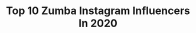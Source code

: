 ---
title: Top 10 Zumba Instagram Influencers In 2020
description: >-
  Find top zumba Instagram influencers in 2020. Most popular hashtags: #zumba #zumbafitness #woman #fitness.
platform: Instagram
hits: 555
text_top: Analyze the top-rated Instagram influencers on inBeat.
text_bottom: Our platform aggregates 555 Instagram influencers like this for you to work with.
profiles:
  - username: "mammy.mon"
    fullname: >-
      Monika
    bio: >-
      DANCE • FITNESS • ZUMBA INSTRUCTOR 🇵🇱in ➡️📍Edinburgh 🏴󠁧󠁢󠁳󠁣󠁴󠁿Scotland
    location: "United Kingdom"
    followers: 5447
    engagement: 1166
    commentsToLikes: 0.149544
    id: ck8t3qc1z43820j78ino2x3z1
    verified: false
    hashtags: "#coreczkamamusi, #fitgirl, #babyboy, #coreczka"
  - username: "monetasss"
    fullname: >-
      moneta zumba
    bio: >-
      I could be anywhere💙❤#lifestyle#woman#fashion#model #Photographer#Traveler#world#sports#plates#zumbainstructor#agricultural engineer#travelphotography
    location: "Greece"
    followers: 4414
    engagement: 2231
    commentsToLikes: 0.157875
    id: ckap25faqxg9t0i78vz6cndj5
    verified: false
    hashtags: "#igers, #fashion, #fun, #photooftheday"
  - username: "saraloupee"
    fullname: >-
      Zumba with Sara-Loupée
    bio: >-
      My parents gave me a unique name📝➖creating a unique lifestyle ✨ Passionate&Self-Motivated 👯 Zumba® fitness instructor 🎬 RadioTV&Film 🛍 @chiccliquelb
    location: ""
    followers: 9062
    engagement: 1273
    commentsToLikes: 0.058602
    id: ck5zjd9r7hdmr0i14dzztisi7
    verified: false
    hashtags: "#sistersquad, #zumbabeto, #letitmoveyou, #zumbafitness"
  - username: "paz24sm"
    fullname: >-
      Marcela Paz 🇨🇱
    bio: >-
      📎Bailarina 💃 📌Instructor @zumba ZIN 🇨🇱 Pro skills 📎Instructor Strong Nation 📌Instructor zumba Kids+Kids jr/ Step 📎#juntassomosmas 📌 @mastyle.zw
    location: "Chile"
    followers: 9499
    engagement: 744
    commentsToLikes: 0.078633
    id: ckf5riuuyctmi0j23vmh3k677
    verified: false
    hashtags: "#zumbalovers, #zumbachoreo, #zumbaindonesia, #zumbaclass"
  - username: "henrycedeno"
    fullname: >-
      Henry Cedeño✨
    bio: >-
      🙋🏻‍♂️International Zumba® Instructor 🕺🏻Choreographer + Presenter 📩 HOST: HenryZEvents@gmail.com 🟢💻Virtual Zumba® Classes:
    location: "United States"
    followers: 39805
    engagement: 316
    commentsToLikes: 0.061330
    id: ck5zmp7hemyw00i14t5x8acby
    verified: false
    hashtags: "#venezuelan, #guyswithtattoos, #zumbalovers, #venezuelaninmiami"
  - username: "bbeata_3007"
    fullname: >-
      Beata
    bio: >-
      🎂 30.07.1973 🏠 Cracow/Poland ✨❤️I love my life❤️✨ #zumba #run COLLAB/DM 📥 #rekuperacja 📩biuro@klimap.com
    location: "Poland"
    followers: 52633
    engagement: 542
    commentsToLikes: 0.045076
    id: ck8t5w4tpbfsu0j78emux1c9l
    verified: false
    hashtags: "#blueeyes, #goodvibes, #naturalmakeup, #mytime"
  - username: "dianaserena_"
    fullname: >-
      Diana Serena
    bio: >-
      🏃‍♀️Lic. en Educación Física 💃ZES™ Zumba® Fitness 💪🏻Master Trainer STRONG NATION™ 📬diana.serena@zumbamail.com 🗣🇮🇹🇪🇸🇬🇧🇵🇹 🌟#dianaserena
    location: "Spain"
    followers: 127890
    engagement: 256
    commentsToLikes: 0.135393
    id: ck15s66qxbf8k0i19ijdr4c6d
    verified: true
    hashtags: "#sync, #strongnation, #pregnant, #quoteoftheday"
  - username: "iskenderyuksell"
    fullname: >-
      iskender yüksel
    bio: >-
      🐣 content creator for @trendyolcom 💥Zumba Instructor @zumbaisko 📍 Izmir 📷 Freelance photographer @iskoiskoisko #mensfashion #blogger
    location: "Turkey"
    followers: 26718
    engagement: 301
    commentsToLikes: 0.216198
    id: ckap1frpquesz0i7871u8eo8u
    verified: false
    hashtags: "#menstyle, #hoscos, #mensfashion, #bestcasualoutfit"
  - username: "pinkfernandaa"
    fullname: >-
      Fernanda Pink
    bio: >-
      Fisioterapeuta, Pilates, Instrutora de Zumba, Fitdance e Ritmos,Modelo, Tatuadora e Piercer Parcerias via direct
    location: "Brazil"
    followers: 8891
    engagement: 660
    commentsToLikes: 0.749160
    id: ckap43smo5puu0i78pfpb8dez
    verified: false
    hashtags: "#treinoedieta, #mulhermusculosas, #mulherquetreina, #serfeliz"
  - username: "anapedrazaok"
    fullname: >-
      Ana Pedraza
    bio: >-
      👦🏻👦🏼 Mamá del Chino y el Colo 📺 Conductora 👩‍💼 @tvprensa10 📡 @canal10tucuman 💃🏻 Instructora @zumba
    location: "Argentina"
    followers: 52657
    engagement: 563
    commentsToLikes: 0.034614
    id: ck5cf05n5m29t0i11l4hrwd2a
    verified: false
    hashtags: "#sermam, #sorteo, #diadelamadre, #gracias"
---